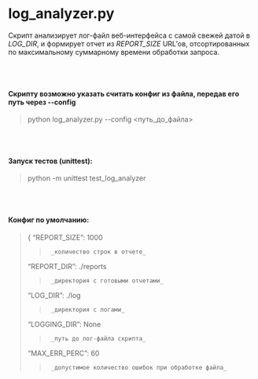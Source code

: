 # log_analyzer.py #
Скрипт анализирует лог-файл веб-интерфейса с самой свежей датой в *LOG_DIR*, и формирует отчет из *REPORT_SIZE* URL’ов, отсортированных по максимальному суммарному времени обработки запроса.  

<br>
<br>

#### Скрипту возможно указать считать конфиг из файла, передав его путь через --config #### 
>  python log_analyzer.py --config <путь_до_файла>    

<br>
<br>  

#### Запуск тестов (unittest): ####
>  python -m unittest test_log_analyzer 

<br>
<br>
  
#### Конфиг по умолчанию: ####

> {
>   “REPORT_SIZE”:  1000           
>>      _количество строк в отчете_
>   “REPORT_DIR”:   ./reports     
>>      _директория с готовыми отчетами_
>   “LOG_DIR”:      ./log          
>>      _директория с логами_
>   “LOGGING_DIR”:  None          
>>      _путь до лог-файла скрипта_
>   “MAX_ERR_PERC”: 60             
>>      _допустимое количество ошибок при обработке файла_


